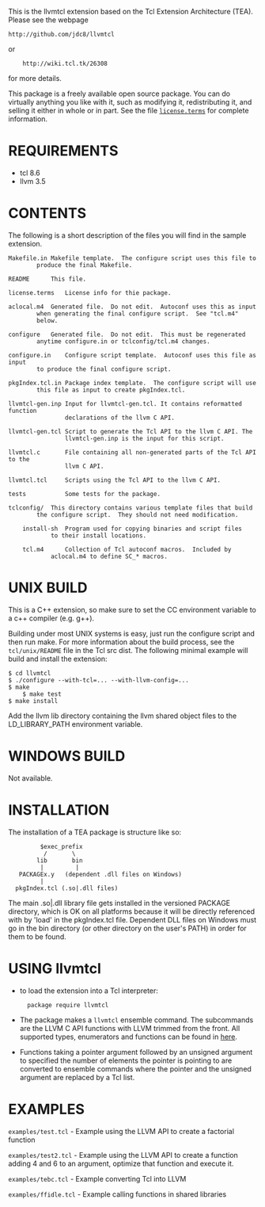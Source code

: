This is the llvmtcl extension based on the Tcl Extension Architecture (TEA).
Please see the webpage

	http://github.com/jdc8/llvmtcl

or

        http://wiki.tcl.tk/26308

for more details.

This package is a freely available open source package.  You can do virtually
anything you like with it, such as modifying it, redistributing it, and selling
it either in whole or in part.  See the file [`license.terms`](./license.terms) for complete
information.

REQUIREMENTS
============

* tcl 8.6
* llvm 3.5

CONTENTS
========

The following is a short description of the files you will find in
the sample extension.

    Makefile.in	Makefile template.  The configure script uses this file to
    		produce the final Makefile.
    
    README		This file.
    
    license.terms   License info for thie package.
    
    aclocal.m4	Generated file.  Do not edit.  Autoconf uses this as input
    		when generating the final configure script.  See "tcl.m4"
    		below.
    
    configure	Generated file.  Do not edit.  This must be regenerated
    		anytime configure.in or tclconfig/tcl.m4 changes.
    
    configure.in	Configure script template.  Autoconf uses this file as input
    		to produce the final configure script.
    
    pkgIndex.tcl.in Package index template.  The configure script will use
    		this file as input to create pkgIndex.tcl.
    
    llvmtcl-gen.inp Input for llvmtcl-gen.tcl. It contains reformatted function
                    declarations of the llvm C API.
    
    llvmtcl-gen.tcl Script to generate the Tcl API to the llvm C API. The
                    llvmtcl-gen.inp is the input for this script.
    
    llvmtcl.c       File containing all non-generated parts of the Tcl API to the
                    llvm C API.
    
    llvmtcl.tcl     Scripts using the Tcl API to the llvm C API.
    
    tests           Some tests for the package.
    
    tclconfig/	This directory contains various template files that build
    		the configure script.  They should not need modification.
    
    	install-sh	Program used for copying binaries and script files
    			to their install locations.
    
    	tcl.m4		Collection of Tcl autoconf macros.  Included by
    			aclocal.m4 to define SC_* macros.

UNIX BUILD
==========

This is a C++ extension, so make sure to set the CC environment variable to a
c++ compiler (e.g. g++).

Building under most UNIX systems is easy, just run the configure script
and then run make. For more information about the build process, see
the `tcl/unix/README` file in the Tcl src dist. The following minimal
example will build and install the extension:

	$ cd llvmtcl
	$ ./configure --with-tcl=... --with-llvm-config=...
	$ make
        $ make test
	$ make install

Add the llvm lib directory containing the llvm shared object files to the
LD_LIBRARY_PATH environment variable.

WINDOWS BUILD
=============

Not available.

INSTALLATION
============

The installation of a TEA package is structure like so:

             $exec_prefix
              /       \
            lib       bin
             |         |
       PACKAGEx.y   (dependent .dll files on Windows)
             |
      pkgIndex.tcl (.so|.dll files)

The main .so|.dll library file gets installed in the versioned PACKAGE
directory, which is OK on all platforms because it will be directly
referenced with by 'load' in the pkgIndex.tcl file.  Dependent DLL files on
Windows must go in the bin directory (or other directory on the user's
PATH) in order for them to be found.

USING llvmtcl
=============

* to load the extension into a Tcl interpreter:

        package require llvmtcl

* The package makes a `llvmtcl` ensemble command. The subcommands are the LLVM C
  API functions with LLVM trimmed from the front. All supported types,
  enumerators and functions can be found in [here](http://github.com/jdc8/llvmtcl/blob/master/llvmtcl-gen.inp).

* Functions taking a pointer argument followed by an unsigned argument to
  specified the number of elements the pointer is pointing to are converted to
  ensemble commands where the pointer and the unsigned argument are replaced by
  a Tcl list.

EXAMPLES
========

`examples/test.tcl` - Example using the LLVM API to create a factorial function

`examples/test2.tcl` - Example using the LLVM API to create a function adding 4 and 6 to an argument, optimize that function and execute it.

`examples/tebc.tcl` - Example converting Tcl into LLVM

`examples/ffidle.tcl` - Example calling functions in shared libraries
